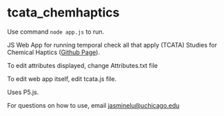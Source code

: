 # tcata_chemhaptics

Use command `node app.js` to run. 

JS Web App for running temporal check all that apply (TCATA) Studies for Chemical Haptics ([Github Page]()).

To edit attributes displayed, change Attributes.txt file

To edit web app itself, edit tcata.js file.

Uses P5.js.

For questions on how to use, email jasminelu@uchicago.edu
